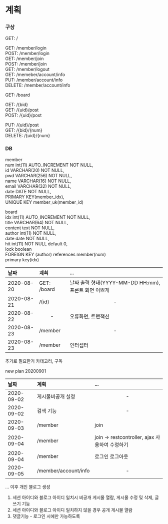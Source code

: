 # 계획

### 구상
GET: /

GET: /member/login<br>
POST: /member/login<br>
GET: /member/join<br>
POST: /member/join<br>
GET: /member/logout<br>
GET: /memeber/account/info<br>
PUT: /member/account/info<br>
DELETE: /member/account/info<br>

GET: /board

GET: /{bid}<br>
GET: /{uid}/post<br>
POST: /{uid}/post<br>

PUT: /{uid}/post<br>
GET: /{bid}/{num}<br>
DELETE: /{uid}/{num}<br>


### DB
member<br>
num int(11) AUTO_INCREMENT NOT NULL,<br>
id VARCHAR(20) NOT NULL,<br>
pwd VARCHAR(256) NOT NULL,<br>
name VARCHAR(16) NOT NULL,<br>
email VARCHAR(32) NOT NULL,<br>
date DATE NOT NULL,<br>
PRIMARY KEY(member_idx),<br>
UNIQUE KEY member_uk(member_id)<br>

board<br>
idx int(11) AUTO_INCREMENT NOT NULL,<br>
title VARCHAR(64) NOT NULL,<br>
content text NOT NULL,<br>
author int(11) NOT NULL,<br>
date date NOT NULL,<br>
hit int(11) NOT NULL default 0,<br>
lock boolean<br>
FOREIGN KEY (author) references member(num)<br>
primary key(idx)<br>


| 날짜 | 계획 | ... |
|:--------|:--------|:--------|
| 2020-08-20 | GET: /board | 날짜 출력 형태(YYYY-MM-DD HH:mm), 프론트 화면 이쁘게 |
| 2020-08-21 | /{id} | <center>-</center> |
| 2020-08-22 | <center>-</center> | 오류화면, 트랜잭션 |
| 2020-08-23 | /member | <center>-</center> |
| 2020-08-23 | /member | 인터셉터 |


추가로 필요한거
카테고리, 구독



new plan 20200901

| 날짜 | 계획 | ... |
|:--------|:--------|:--------|
| 2020-09-02 | 게시물비공개 설정 | <center>-</center> |
| 2020-09-02 | 검색 기능 | <center>-</center> |
| 2020-09-03 | /member | join |
| 2020-09-04 | /member | join -> restcontroller, ajax 사용하여 수정하기 |
| 2020-09-04 | /member | 로그인 로그아웃 |
| 2020-09-05 | /member/account/info | <center>-</center> |
...
이후 개인 블로그 생성
1. 세션 아이디와 블로그 아이디 일치시 비공개 게시물 열람, 게시물 수정 및 삭제, 글쓰기 기능
2. 세션 아이디와 블로그 아이디 일치하지 않을 경우 공개 게시물 열람
3. 댓글기능 - 로그인 시에만 가능하도록